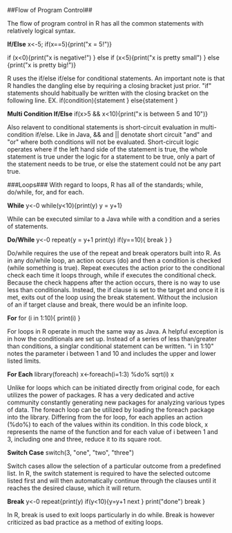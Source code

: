 ##Flow of Program Control##

The flow of program control in R has all the common statements with relatively logical syntax.

**If/Else**
x<-5;
if(x==5){print("x = 5!")}

if (x<0){print("x is negative!")
} else if (x<5){print("x is pretty small")
} else {print("x is pretty big!")} 

R uses the if/else if/else for conditional statements.  An important note is that R handles the dangling else by requiring a closing bracket just prior.  "if" statements should habitually be written with the closing bracket on the following line.
EX.
if(condition){statement
} else{statement
}

**Multi Condition If/Else**
if(x>5 && x<10){print("x is between 5 and 10")}

Also relavent to conditional statements is short-circuit evaluation in multi-condition if/else.  Like in Java, && and || denotate short circuit "and" and "or" where both conditions will not be evaluated.  Short-circuit logic operates where if the left hand side of the statement is true, the whole statement is true under the logic for a statement to be true, only a part of the statement needs to be true, or else the statement could not be any part true.

###Loops###
With regard to loops, R has all of the standards; while, do/while, for, and for each.

**While**
y<-0
while(y<10){print(y)
y = y+1}

While can be executed similar to a Java while with a condition and a series of statements.

**Do/While**
y<-0
repeat{y = y+1
print(y)
if(y==10){
break
}
}

Do/while requires the use of the repeat and break operators built into R.  As in any do/while loop, an action occurs (do) and then a condition is checked (while something is true).  Repeat executes the action prior to the conditional check each time it loops through, while if executes the conditional check.  Because the check happens after the action occurs, there is no way to use less than conditionals.  Instead, the if clause is set to the target and once it is met, exits out of the loop using the break statement.  Without the inclusion of an if target clause and break, there would be an infinite loop.

**For**
for (i in 1:10){
print(i)
}

For loops in R operate in much the same way as Java.  A helpful exception is in how the conditionals are set up.  Instead of a series of less than/greater than conditions, a singlar conditional statement can be written. "i in 1:10" notes the parameter i between 1 and 10 and includes the upper and lower listed limits.

**For Each**
library(foreach)
x<-foreach(i=1:3) %do% sqrt(i)
x

Unlike for loops which can be initiated directly from original code, for each utilizes the power of packages.  R has a very dedicated and active community constantly generating new packages for analyzing various types of data.  The foreach loop can be utilized by loading the foreach package into the library.  Differing from the for loop, for each applies an action (%do%) to each of the values within its condition.  In this code block, x represents the name of the function and for each value of i between 1 and 3, including one and three, reduce it to its square root.

**Switch Case**
switch(3, "one", "two", "three")

Switch cases allow the selection of a particular outcome from a predefined list.  In R, the switch statement is required to have the selected outcome listed first and will then automatically continue through the clauses until it reaches the desired clause, which it will return.

**Break**
y<-0
repeat{print(y)
if(y<10){y=y+1
next
}
print("done")
break
}

In R, break is used to exit loops particularly in do while.  Break is however criticized as bad practice as a method of exiting loops.
